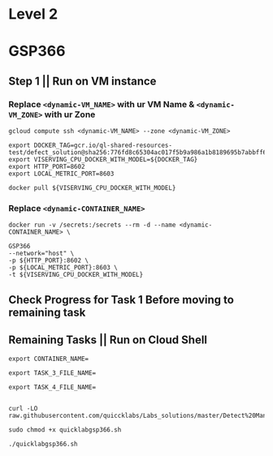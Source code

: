 # Level 2 
# GSP366

## Step 1 || Run on VM instance

### Replace ```<dynamic-VM_NAME>``` with ur VM Name & ```<dynamic-VM_ZONE>``` with ur Zone
```
gcloud compute ssh <dynamic-VM_NAME> --zone <dynamic-VM_ZONE>
```
```
export DOCKER_TAG=gcr.io/ql-shared-resources-test/defect_solution@sha256:776fd8c65304ac017f5b9a986a1b8189695b7abbff6aa0e4ef693c46c7122f4c
export VISERVING_CPU_DOCKER_WITH_MODEL=${DOCKER_TAG}
export HTTP_PORT=8602
export LOCAL_METRIC_PORT=8603
```
```
docker pull ${VISERVING_CPU_DOCKER_WITH_MODEL}
```
### Replace ```<dynamic-CONTAINER_NAME>``` 
```
docker run -v /secrets:/secrets --rm -d --name <dynamic-CONTAINER_NAME> \
 
GSP366
--network="host" \
-p ${HTTP_PORT}:8602 \
-p ${LOCAL_METRIC_PORT}:8603 \
-t ${VISERVING_CPU_DOCKER_WITH_MODEL}
```

## Check Progress for Task 1 Before moving to remaining task
## Remaining Tasks || Run on Cloud Shell
```
export CONTAINER_NAME=
```
```
export TASK_3_FILE_NAME=
```
```
export TASK_4_FILE_NAME=
```
```

curl -LO raw.githubusercontent.com/quiccklabs/Labs_solutions/master/Detect%20Manufacturing%20Defects%20using%20Visual%20Inspection%20AI%20Challenge%20Lab/quicklabgsp366.sh

sudo chmod +x quicklabgsp366.sh

./quicklabgsp366.sh


```